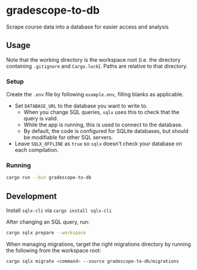 # gradescope-to-db

Scrape course data into a database for easier access and analysis

## Usage

Note that the working directory is the workspace root (i.e. the directory containing `.gitignore` and `Cargo.lock`). Paths are relative to that directory.

### Setup

Create the `.env` file by following `example.env`, filling blanks as applicable.

- Set `DATABASE_URL` to the database you want to write to.
  - When you change SQL queries, `sqlx` uses this to check that the query is valid.
  - While the app is running, this is used to connect to the database.
  - By default, the code is configured for SQLite databases, but should be modifiable for other SQL servers.
- Leave `SQLX_OFFLINE` as `true` so `sqlx` doesn't check your database on each compilation.

### Running

```sh
cargo run --bin gradescope-to-db
```

## Development

Install `sqlx-cli` via `cargo install sqlx-cli`

After changing an SQL query, run:

```sh
cargo sqlx prepare --workspace
```

When managing migrations, target the right migrations directory by running the following from the workspace root:

```sh
cargo sqlx migrate <command> --source gradescope-to-db/migrations
```
